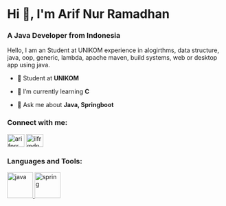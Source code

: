 <h1>Hi 👋, I'm Arif Nur Ramadhan</h1>


<h3>A Java Developer from Indonesia</h3>

<p>Hello, I am an Student at UNIKOM experience in alogirthms, data structure, java, oop, generic, lambda, apache maven, build systems, web or desktop app using java.</p>

- 🏫 Student at **UNIKOM**

- 🌱 I’m currently learning **C**

- 💬 Ask me about **Java, Springboot**

<h3 align="left">Connect with me:</h3>
<p align="left">
<a href="https://twitter.com/arifnrrmdhn" target="blank"><img align="center" src="https://raw.githubusercontent.com/rahuldkjain/github-profile-readme-generator/master/src/images/icons/Social/twitter.svg" alt="arifnrrmdhn" height="30" width="40" /></a>
<a href="https://www.youtube.com/channel/UCqIlRGBsx7NBOoeeFIIp4QQ" target="blank"><img align="center" src="https://raw.githubusercontent.com/rahuldkjain/github-profile-readme-generator/master/src/images/icons/Social/youtube.svg" alt="iifrmdn" height="30" width="40" /></a>
</p>

<h3 align="left">Languages and Tools:</h3>
<p align="left"> 
<!-- JAVA  -->
<a href="https://docs.oracle.com/en/java/" target="_blank" rel="noreferrer"> <img src="https://raw.githubusercontent.com/bablubambal/All_logo_and_pictures/main/programming%20languages/java.svg" alt="java" width="60" height="60"/> </a> 
<!-- Spring -->
<a href="https://spring.io/" target="_blank" rel="noreferrer"> <img src="https://raw.githubusercontent.com/bablubambal/All_logo_and_pictures/main/frameworks/spring.svg" alt="spring" width="60" height="60"/> </a> 
</p>
<!-- <p align="left">  -->




